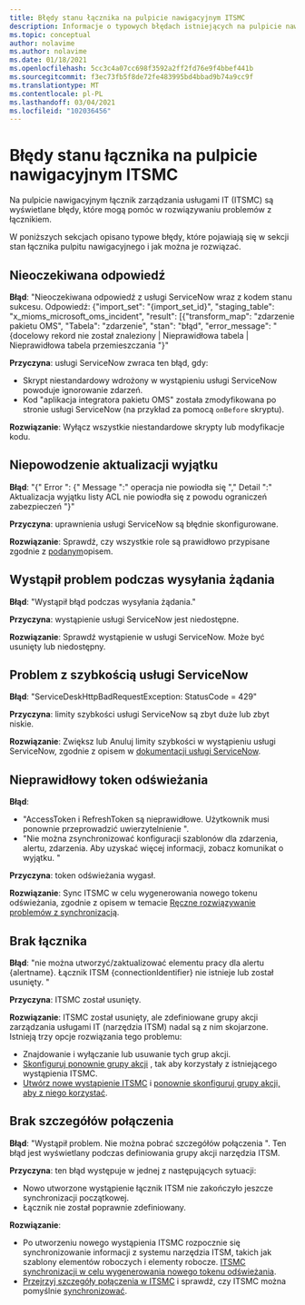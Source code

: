 ```yaml
---
title: Błędy stanu łącznika na pulpicie nawigacyjnym ITSMC
description: Informacje o typowych błędach istniejących na pulpicie nawigacyjnym łącznik zarządzania usługami IT.
ms.topic: conceptual
author: nolavime
ms.author: nolavime
ms.date: 01/18/2021
ms.openlocfilehash: 5cc3c4a07cc698f3592a2ff2fd76e9f4bbef441b
ms.sourcegitcommit: f3ec73fb5f8de72fe483995bd4bbad9b74a9cc9f
ms.translationtype: MT
ms.contentlocale: pl-PL
ms.lasthandoff: 03/04/2021
ms.locfileid: "102036456"
---
```

# <a name="connector-status-errors-in-the-itsmc-dashboard"></a>Błędy stanu łącznika na pulpicie nawigacyjnym ITSMC

Na pulpicie nawigacyjnym łącznik zarządzania usługami IT (ITSMC) są wyświetlane błędy, które mogą pomóc w rozwiązywaniu problemów z łącznikiem.

W poniższych sekcjach opisano typowe błędy, które pojawiają się w sekcji stan łącznika pulpitu nawigacyjnego i jak można je rozwiązać.

## <a name="unexpected-response"></a>Nieoczekiwana odpowiedź

**Błąd**: "Nieoczekiwana odpowiedź z usługi ServiceNow wraz z kodem stanu sukcesu. Odpowiedź: {"import_set": "{import_set_id}", "staging_table": "x_mioms_microsoft_oms_incident", "result": [{"transform_map": "zdarzenie pakietu OMS", "Tabela": "zdarzenie", "stan": "błąd", "error_message": "{docelowy rekord nie został znaleziony | Nieprawidłowa tabela | Nieprawidłowa tabela przemieszczania "}"

**Przyczyna**: usługi ServiceNow zwraca ten błąd, gdy:

* Skrypt niestandardowy wdrożony w wystąpieniu usługi ServiceNow powoduje ignorowanie zdarzeń.
* Kod "aplikacja integratora pakietu OMS" została zmodyfikowana po stronie usługi ServiceNow (na przykład za pomocą `onBefore` skryptu).

**Rozwiązanie**: Wyłącz wszystkie niestandardowe skrypty lub modyfikacje kodu.

## <a name="exception-update-failure"></a>Niepowodzenie aktualizacji wyjątku

**Błąd**: "{" Error ": {" Message ":" operacja nie powiodła się "," Detail ":" Aktualizacja wyjątku listy ACL nie powiodła się z powodu ograniczeń zabezpieczeń "}"

**Przyczyna**: uprawnienia usługi ServiceNow są błędnie skonfigurowane.

**Rozwiązanie**: Sprawdź, czy wszystkie role są prawidłowo przypisane zgodnie z [podanym](itsmc-connections-servicenow.md#install-the-user-app-and-create-the-user-role)opisem.

## <a name="problem-sending-a-request"></a>Wystąpił problem podczas wysyłania żądania

**Błąd**: "Wystąpił błąd podczas wysyłania żądania."

**Przyczyna**: wystąpienie usługi ServiceNow jest niedostępne.

**Rozwiązanie**: Sprawdź wystąpienie w usługi ServiceNow. Może być usunięty lub niedostępny.

## <a name="servicenow-rate-problem"></a>Problem z szybkością usługi ServiceNow

**Błąd**: "ServiceDeskHttpBadRequestException: StatusCode = 429"

**Przyczyna**: limity szybkości usługi ServiceNow są zbyt duże lub zbyt niskie.

**Rozwiązanie**: Zwiększ lub Anuluj limity szybkości w wystąpieniu usługi ServiceNow, zgodnie z opisem w [dokumentacji usługi ServiceNow](https://docs.servicenow.com/bundle/london-application-development/page/integrate/inbound-rest/task/investigate-rate-limit-violations.html).

## <a name="invalid-refresh-token"></a>Nieprawidłowy token odświeżania

**Błąd**: 
  * "AccessToken i RefreshToken są nieprawidłowe. Użytkownik musi ponownie przeprowadzić uwierzytelnienie ".
  * "Nie można zsynchronizować konfiguracji szablonów dla zdarzenia, alertu, zdarzenia. Aby uzyskać więcej informacji, zobacz komunikat o wyjątku. "

**Przyczyna**: token odświeżania wygasł.

**Rozwiązanie**: Sync ITSMC w celu wygenerowania nowego tokenu odświeżania, zgodnie z opisem w temacie [Ręczne rozwiązywanie problemów z synchronizacją](./itsmc-resync-servicenow.md).

## <a name="missing-connector"></a>Brak łącznika

**Błąd**: "nie można utworzyć/zaktualizować elementu pracy dla alertu {alertname}. Łącznik ITSM {connectionIdentifier} nie istnieje lub został usunięty. "

**Przyczyna**: ITSMC został usunięty.

**Rozwiązanie**: ITSMC został usunięty, ale zdefiniowane grupy akcji zarządzania usługami IT (narzędzia ITSM) nadal są z nim skojarzone. Istnieją trzy opcje rozwiązania tego problemu:

* Znajdowanie i wyłączanie lub usuwanie tych grup akcji.
* [Skonfiguruj ponownie grupy akcji](./itsmc-definition.md#create-itsm-work-items-from-azure-alerts) , tak aby korzystały z istniejącego wystąpienia ITSMC.
* [Utwórz nowe wystąpienie ITSMC](./itsmc-definition.md#create-an-itsm-connection) i [ponownie skonfiguruj grupy akcji, aby z niego korzystać](itsmc-definition.md#create-itsm-work-items-from-azure-alerts).

## <a name="lack-of-connection-details"></a>Brak szczegółów połączenia

**Błąd**: "Wystąpił problem. Nie można pobrać szczegółów połączenia ". Ten błąd jest wyświetlany podczas definiowania grupy akcji narzędzia ITSM.

**Przyczyna**: ten błąd występuje w jednej z następujących sytuacji:

* Nowo utworzone wystąpienie łącznik ITSM nie zakończyło jeszcze synchronizacji początkowej.
* Łącznik nie został poprawnie zdefiniowany.

**Rozwiązanie**: 

* Po utworzeniu nowego wystąpienia ITSMC rozpocznie się synchronizowanie informacji z systemu narzędzia ITSM, takich jak szablony elementów roboczych i elementy robocze. [ITSMC synchronizacji w celu wygenerowania nowego tokenu odświeżania](./itsmc-resync-servicenow.md).
* [Przejrzyj szczegóły połączenia w ITSMC](./itsmc-connections-servicenow.md#create-a-connection) i sprawdź, czy ITSMC można pomyślnie [synchronizować](./itsmc-resync-servicenow.md).
